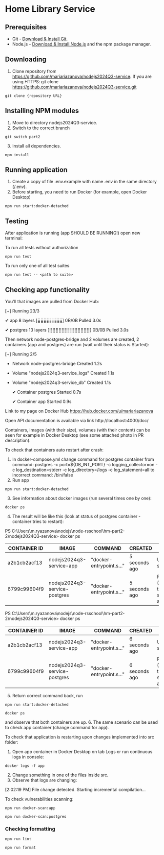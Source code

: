 # Home Library Service

## Prerequisites

- Git - [Download & Install Git](https://git-scm.com/downloads).
- Node.js - [Download & Install Node.js](https://nodejs.org/en/download/) and the npm package manager.

## Downloading

1. Clone repository from https://github.com/mariariazanova/nodejs2024Q3-service. If you are using HTTPS: git clone https://github.com/mariariazanova/nodejs2024Q3-service.git

```
git clone {repository URL}
```

## Installing NPM modules

1. Move to directory nodejs2024Q3-service.
2. Switch to the correct branch

```
git switch part2
```

3. Install all dependencies.

```
npm install
```

## Running application

1. Create a copy of file .env.example with name .env in the same directory (/.env).
2. Before starting, you need to run Docker (for example, open Docker Desktop)

```
npm run start:docker-detached
```


## Testing

After application is running (app SHOULD BE RUNNING!) open new terminal:

To run all tests without authorization

```
npm run test
```

To run only one of all test suites

```
npm run test -- <path to suite>
```

## Checking app functionality

You'll that images are pulled from Docker Hub:

[+] Running 23/3

✔ app 8 layers [⣿⣿⣿⣿⣿⣿⣿⣿]      0B/0B      Pulled 3.0s

✔ postgres 13 layers [⣿⣿⣿⣿⣿⣿⣿⣿⣿⣿⣿⣿⣿]      0B/0B      Pulled 3.0s

Then network node-postgres-bridge and 2 volumes are created, 2 containers (app and postgres) are run (wait until their status is Started):

[+] Running 2/5
- Network node-postgres-bridge        Created                                                                                                                                     1.2s
- Volume "nodejs2024q3-service_logs"  Created                                                                                                                                     1.1s
- Volume "nodejs2024q3-service_db"    Created                                                                                                                                     1.1s

  ✔ Container postgres                  Started 0.7s

  ✔ Container app                       Started 0.9s


Link to my page on Docker Hub https://hub.docker.com/u/mariariazanova


Open API documentation is available via link http://localhost:4000/doc/


Containers, images (with their size), volumes (with their content) can be seen for example in Docker Desktop (see some attached photo in PR description).


To check that containers auto restart after crash:
1. In docker-compose.yml change command for postgres container from command: postgres -c port=${DB_INT_PORT} -c logging_collector=on -c log_destination=stderr -c log_directory=/logs -c log_statement=all
to incorrect command: /bin/false
2. Run app
```
npm run start:docker-detached
```
3. See information about docker images (run several times one by one): 
```
docker ps
```
4. The result will be like this (look at status of postgres container - container tries to restart):

PS C:\Users\m.ryazanova\nodejs\node-rsschool\hm-part2-2\nodejs2024Q3-service> docker ps

| CONTAINER ID | IMAGE                         | COMMAND                | CREATED       | STATUS                                | PORTS                  | NAMES    |
| ------------ |-------------------------------|------------------------|---------------|---------------------------------------|------------------------|----------|
| a2b1cb2acf13 | nodejs2024q3-service-app      | "docker-entrypoint.s…" | 5 seconds ago | Up 3 seconds                          | 0.0.0.0:4000->4000/tcp | app      |
| 6799c99604f9 | nodejs2024q3-service-postgres | "docker-entrypoint.s…" | 5 seconds ago | Restarting (1) Less than a second ago |                        | postgres |

PS C:\Users\m.ryazanova\nodejs\node-rsschool\hm-part2-2\nodejs2024Q3-service> docker ps

| CONTAINER ID | IMAGE                         | COMMAND                | CREATED       | STATUS                                | PORTS                  | NAMES    |
| ------------ |-------------------------------|------------------------|---------------|---------------------------------------|------------------------|----------|
| a2b1cb2acf13 | nodejs2024q3-service-app      | "docker-entrypoint.s…" | 6 seconds ago | Up 5 seconds                          | 0.0.0.0:4000->4000/tcp | app      |
| 6799c99604f9 | nodejs2024q3-service-postgres | "docker-entrypoint.s…" | 6 seconds ago | Restarting (1) Less than a second ago |                        | postgres |

5. Return correct command back, run 
```
npm run start:docker-detached
```

```
docker ps
```

and observe that both containers are up.
6. The same scenario can be used to check app container (change command for app).


To check that application is restarting upon changes implemented into src folder:
1. Open app container in Docker Desktop on tab Logs or run continuous logs in console:
```
docker logs -f app
```

2. Change something in one of the files inside src.
3. Observe that logs are changing:

[2:02:19 PM] File change detected. Starting incremental compilation...


To check vulnerabilities scanning:

```
npm run docker-scan:app
```

```
npm run docker-scan:postgres
```


### Checking formatting

```
npm run lint
```

```
npm run format
```


